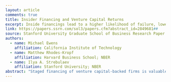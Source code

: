 ```yaml
---
layout: article
comments: true
title: Insider Financing and Venture Capital Returns
excerpt: Inside financings lead to a higher likelihood of failure, lower probability of IPOs, and lower cash on cash multiples than rounds with new (outside) investors.
link: https://papers.ssrn.com/sol3/papers.cfm?abstract_id=2849681##
source: Stanford University Graduate School of Business Research Paper No. 16-45 
authors:
  - name: Michael Ewens
    affiliation: California Institute of Technology
  - name: Matthew Rhodes-Kropf
    affiliation: Harvard Business School; NBER
  - name: Ilya A. Strebulaev
    affiliation: Stanford University; NBER
abstract: "Staged financing of venture capital-backed firms is valuable to both investors and entrepreneurs, but comes with a potential cost: hold-up. With asymmetric information and strong control rights, financial intermediaries may earn rents on their inside knowledge. We find that environments where insiders have the significant potential to hold-up the entrepreneur -- financings where only previous investors participate -- have predictable outcomes and returns. However, in contrast to predictions from the theory of hold-up, we show that these inside financings lead to a higher likelihood of failure, lower probability of IPOs, and lower cash on cash multiples than rounds with new (outside) investors. Inside financings also appear to be negative NPV, suggesting that investors make inefficient continuation decisions. We propose a novel alternative and show how the findings are consistent with a manifestation of an agency problem driven by changing opportunity costs over the VC fund life-cycle."
---
```


